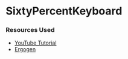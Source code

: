 # SixtyPercentKeyboard

### Resources Used 
- [YouTube Tutorial](https://www.youtube.com/watch?v=7UXsD7nSfDY&t=387s)
- [Ergogen](https://ergogen.cache.works/)
